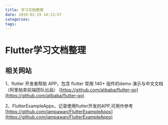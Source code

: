 ```yaml
---
title: 学习文档整理
date: 2019-02-19 14:13:57
categories:
tags:
---
```

# Flutter学习文档整理

## 相关网站

1、flutter 开发者帮助 APP，包含 flutter 常用 140+ 组件的demo 演示与中文文档（阿里拍卖前端团队出品）
  [https://github.com/alibaba/flutter-go](https://github.com/alibaba/flutter-go)

2、FlutterExampleApps，记录使用flutter开发的APP,可用作参考
  [https://github.com/iampawan/FlutterExampleApps](https://github.com/iampawan/FlutterExampleApps)